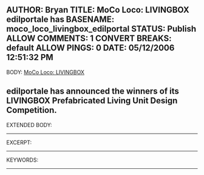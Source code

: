 AUTHOR: Bryan
TITLE: MoCo Loco: LIVINGBOX edilportale has
BASENAME: moco_loco_livingbox_edilportal
STATUS: Publish
ALLOW COMMENTS: 1
CONVERT BREAKS: __default__
ALLOW PINGS: 0
DATE: 05/12/2006 12:51:32 PM
-----
BODY:
<a title="MoCo Loco: LIVINGBOX" href="http://mocoloco.com/archives/002602.php">MoCo Loco: LIVINGBOX</a>

edilportale has announced the winners of its LIVINGBOX Prefabricated Living Unit Design Competition.
-----
EXTENDED BODY:

-----
EXCERPT:

-----
KEYWORDS:

-----


